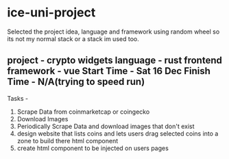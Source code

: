 # ice-uni-project

Selected the project idea, language and framework using random wheel so its not my normal stack or a stack im used too.

project            - crypto widgets
language           - rust
frontend framework - vue
Start Time         - Sat 16 Dec
Finish Time        - N/A(trying to speed run)
--------------------------------------------------------
Tasks -
1. Scrape Data from coinmarketcap or coingecko
2. Download Images
3. Periodically Scrape Data and download images that don't exist
4. design website that lists coins and lets users drag selected coins into a zone to build there html component
5. create html component to be injected on users pages
